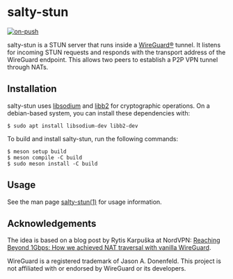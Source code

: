 # salty-stun

[![on-push](https://github.com/holesch/salty-stun/actions/workflows/on-push.yml/badge.svg)](https://github.com/holesch/salty-stun/actions/workflows/on-push.yml)

salty-stun is a STUN server that runs inside a [WireGuard®][wireguard] tunnel.
It listens for incoming STUN requests and responds with the transport address of
the WireGuard endpoint. This allows two peers to establish a P2P VPN tunnel
through NATs.

[wireguard]: https://www.wireguard.com/

## Installation

salty-stun uses [libsodium] and [libb2] for cryptographic operations. On a
debian-based system, you can install these dependencies with:

```console
$ sudo apt install libsodium-dev libb2-dev
```

[libsodium]: https://doc.libsodium.org/
[libb2]: https://blake2.net

To build and install salty-stun, run the following commands:

```console
$ meson setup build
$ meson compile -C build
$ sudo meson install -C build
```

## Usage

See the man page [salty-stun(1)](./salty-stun.1.scd) for usage information.

## Acknowledgements

The idea is based on a blog post by Rytis Karpuška at NordVPN: [Reaching Beyond
1Gbps: How we achieved NAT traversal with vanilla WireGuard][1].

WireGuard is a registered trademark of Jason A. Donenfeld. This project is not
affiliated with or endorsed by WireGuard or its developers.

[1]: https://nordsecurity.com/blog/reaching-beyond-1gbps
